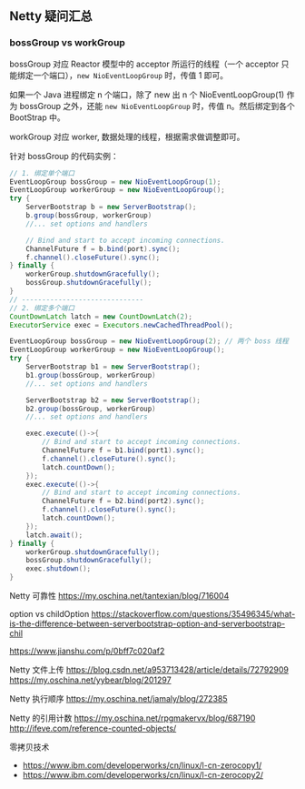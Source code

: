 ## Netty 疑问汇总
### bossGroup vs workGroup
bossGroup 对应 Reactor 模型中的 acceptor 所运行的线程（一个 acceptor 只能绑定一个端口），`new NioEventLoopGroup` 时，传值 1 即可。

如果一个 Java 进程绑定 n 个端口，除了 new 出 n 个 NioEventLoopGroup(1) 作为 bossGroup 之外，还能 `new NioEventLoopGroup` 时，传值 n。然后绑定到各个 BootStrap 中。

workGroup 对应 worker, 数据处理的线程，根据需求做调整即可。

针对 bossGroup 的代码实例：
```java
// 1. 绑定单个端口
EventLoopGroup bossGroup = new NioEventLoopGroup(1);
EventLoopGroup workerGroup = new NioEventLoopGroup();
try {
    ServerBootstrap b = new ServerBootstrap();
    b.group(bossGroup, workerGroup)
    //... set options and handlers

    // Bind and start to accept incoming connections.
    ChannelFuture f = b.bind(port).sync();
    f.channel().closeFuture().sync();
} finally {
    workerGroup.shutdownGracefully();
    bossGroup.shutdownGracefully();
}
// ------------------------------
// 2. 绑定多个端口
CountDownLatch latch = new CountDownLatch(2);
ExecutorService exec = Executors.newCachedThreadPool();

EventLoopGroup bossGroup = new NioEventLoopGroup(2); // 两个 boss 线程
EventLoopGroup workerGroup = new NioEventLoopGroup();
try {
    ServerBootstrap b1 = new ServerBootstrap();
    b1.group(bossGroup, workerGroup)
    //... set options and handlers

    ServerBootstrap b2 = new ServerBootstrap();
    b2.group(bossGroup, workerGroup)
    //... set options and handlers

    exec.execute(()->{
        // Bind and start to accept incoming connections.
        ChannelFuture f = b1.bind(port1).sync();
        f.channel().closeFuture().sync();
        latch.countDown();
    });
    exec.execute(()->{
        // Bind and start to accept incoming connections.
        ChannelFuture f = b2.bind(port2).sync();
        f.channel().closeFuture().sync();
        latch.countDown();
    });
    latch.await();
} finally {
    workerGroup.shutdownGracefully();
    bossGroup.shutdownGracefully();
    exec.shutdown();
}
```


Netty 可靠性
https://my.oschina.net/tantexian/blog/716004

option vs childOption
https://stackoverflow.com/questions/35496345/what-is-the-difference-between-serverbootstrap-option-and-serverbootstrap-chil

https://www.jianshu.com/p/0bff7c020af2

Netty 文件上传
https://blog.csdn.net/a953713428/article/details/72792909
https://my.oschina.net/yybear/blog/201297

Netty 执行顺序
https://my.oschina.net/jamaly/blog/272385

Netty 的引用计数
https://my.oschina.net/rpgmakervx/blog/687190
http://ifeve.com/reference-counted-objects/

零拷贝技术
- https://www.ibm.com/developerworks/cn/linux/l-cn-zerocopy1/
- https://www.ibm.com/developerworks/cn/linux/l-cn-zerocopy2/